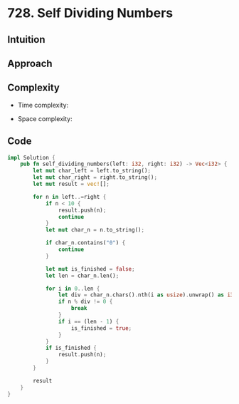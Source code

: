 # 728. Self Dividing Numbers

## Intuition

## Approach
<!-- Describe your approach to solving the problem. -->

## Complexity

- Time complexity:
<!-- Add your time complexity here, e.g. $$O(n)$$ -->

- Space complexity:
<!-- Add your space complexity here, e.g. $$O(n)$$ -->

## Code

```rust
impl Solution {
    pub fn self_dividing_numbers(left: i32, right: i32) -> Vec<i32> {
        let mut char_left = left.to_string();
        let mut char_right = right.to_string();
        let mut result = vec![];

        for n in left..=right {
            if n < 10 {
                result.push(n);
                continue
            }
            let mut char_n = n.to_string();

            if char_n.contains("0") {
                continue
            }

            let mut is_finished = false;
            let len = char_n.len();

            for i in 0..len {
                let div = char_n.chars().nth(i as usize).unwrap() as i32 - 48;
                if n % div != 0 {
                    break
                }
                if i == (len - 1) {
                    is_finished = true;
                }
            }
            if is_finished {
                result.push(n);            
            }
        }

        result
    }
}
```
